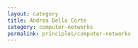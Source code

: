 ```yaml
---
layout: category
title: Andrea Della Corte
category: computer-networks
permalink: principles/computer-networks
---
```

